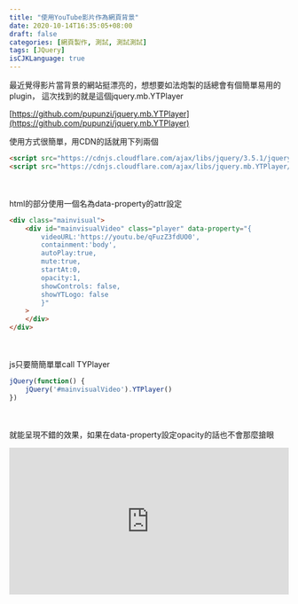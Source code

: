 ```yaml
---
title: "使用YouTube影片作為網頁背景"
date: 2020-10-14T16:35:05+08:00
draft: false
categories: [網頁製作, 測試, 測試測試]
tags: [JQuery]
isCJKLanguage: true
---
```

最近覺得影片當背景的網站挺漂亮的，想想要如法炮製的話總會有個簡單易用的plugin，
這次找到的就是這個jquery.mb.YTPlayer
  
[https://github.com/pupunzi/jquery.mb.YTPlayer](https://github.com/pupunzi/jquery.mb.YTPlayer)

<!--more-->
使用方式很簡單，用CDN的話就用下列兩個
```html
<script src="https://cdnjs.cloudflare.com/ajax/libs/jquery/3.5.1/jquery.min.js"></script>
<script src="https://cdnjs.cloudflare.com/ajax/libs/jquery.mb.YTPlayer/3.3.4/jquery.mb.YTPlayer.min.js"></script>
```
<br></br>
html的部分使用一個名為data-property的attr設定
```html
<div class="mainvisual">
    <div id="mainvisualVideo" class="player" data-property="{
        videoURL:'https://youtu.be/qFuzZ3fdUO0',
        containment:'body',
        autoPlay:true,
        mute:true,
        startAt:0,
        opacity:1,
        showControls: false,
        showYTLogo: false
        }"
    >
    </div>
</div>
```
<br></br>
js只要簡簡單單call TYPlayer
```js
jQuery(function() {
    jQuery('#mainvisualVideo').YTPlayer()
})
```
<br></br>
就能呈現不錯的效果，如果在data-property設定opacity的話也不會那麼搶眼
<iframe height="265" style="width: 100%;" scrolling="no" title="jquery.mb.YTPlayer test" src="https://codepen.io/aergfaerfaerg/embed/MWeKOoX?height=265&theme-id=light&default-tab=html,result" frameborder="no" loading="lazy" allowtransparency="true" allowfullscreen="true">
  See the Pen <a href='https://codepen.io/aergfaerfaerg/pen/MWeKOoX'>jquery.mb.YTPlayer test</a> by rgsergreg
  (<a href='https://codepen.io/aergfaerfaerg'>@aergfaerfaerg</a>) on <a href='https://codepen.io'>CodePen</a>.
</iframe>